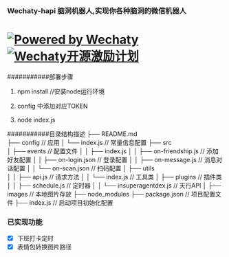 ### Wechaty-hapi 脑洞机器人,实现你各种脑洞的微信机器人
[![Powered by Wechaty](https://img.shields.io/badge/Powered%20By-Wechaty-green.svg)](https://github.com/chatie/wechaty)
[![Wechaty开源激励计划](https://img.shields.io/badge/Wechaty-开源激励计划-green.svg)](https://github.com/juzibot/Welcome/wiki/Everything-about-Wechaty)
===========================

###########部署步骤

1. npm install  //安装node运行环境

2. config 中添加对应TOKEN

3. node index.js

###########目录结构描述
├── README.md                   
├── config                          // 应用
│   └── index.js                    // 常量信息配置
├── src                         
│   ├── events                      // 配置文件
│   │   ├── index.js
│   │   ├── on-friendship.js        // 添加好友配置
│   │   ├── on-login.json           // 登录配置
│   │   ├── on-message.js           // 消息对话配置
│   │   └── on-scan.json            // 扫码配置
│   ├── utils                       
│   │   ├── api.js                  // 请求方法
│   │   └── index.js                // 工具类
│   ├── plugins                     // 插件类
│   │   ├── schedule.js             // 定时器
│   │   └── insuperagentdex.js      // 天行API
│   ├── images                      // 本地图片存放
├── node_modules
├── package.json                    // 项目配置文件
├── index.js                        // 启动项目初始化配置




### 已实现功能

- [x] 下班打卡定时
- [x] 表情包转换图片路径